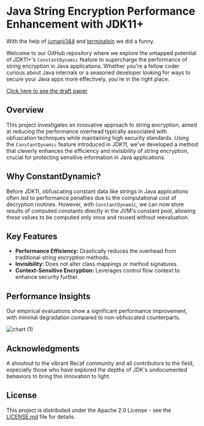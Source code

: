 Java String Encryption Performance Enhancement with JDK11+
==========================================================

With the help of [jumanji144](https://github.com/jumanji144) and [terminalsin](https://github.com/terminalsin) we did a funny. 

Welcome to our GitHub repository where we explore the untapped potential of JDK11+'s `ConstantDynamic` feature to supercharge the performance of string encryption in Java applications. Whether you're a fellow coder curious about Java internals or a seasoned developer looking for ways to secure your Java apps more effectively, you're in the right place.

[Click here to see the draft paper](https://github.com/skidfuscatordev/constant-dynamic-research/blob/main/ConstantDynamicPaper%20v3.pdf)

Overview
--------

This project investigates an innovative approach to string encryption, aimed at reducing the performance overhead typically associated with obfuscation techniques while maintaining high security standards. Using the `ConstantDynamic` feature introduced in JDK11, we've developed a method that cleverly enhances the efficiency and invisibility of string encryption, crucial for protecting sensitive information in Java applications.

Why ConstantDynamic?
--------------------

Before JDK11, obfuscating constant data like strings in Java applications often led to performance penalties due to the computational cost of decryption routines. However, with `ConstantDynamic`, we can now store results of computed constants directly in the JVM's constant pool, allowing these values to be computed only once and reused without reevaluation.

Key Features
------------

*   **Performance Efficiency:** Drastically reduces the overhead from traditional string encryption methods.
*   **Invisibility:** Does not alter class mappings or method signatures.
*   **Context-Sensitive Encryption:** Leverages control flow context to enhance security further.

Performance Insights
--------------------

Our empirical evaluations show a significant performance improvement, with minimal degradation compared to non-obfuscated counterparts. 

![chart (1)](https://github.com/skidfuscatordev/constant-dynamic-research/assets/30368557/9e820c3d-762f-49bc-b038-ecd158a758b9)

Acknowledgments
---------------

A shoutout to the vibrant Recaf community and all contributors to the field, especially those who have explored the depths of JDK's undocumented behaviors to bring this innovation to light.

License
-------

This project is distributed under the Apache 2.0 License - see the [LICENSE.md](LICENSE.md) file for details.
